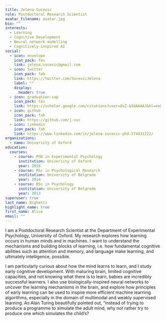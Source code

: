 ```yaml
---
title: Jelena Sucevic
role: Postdoctoral Research Scientist
avatar_filename: avatar.jpg
bio: ""
interests:
  - Learning
  - Cognitive Development
  - Neural network modelling
  - Cognitively-inspired AI
social:
  - icon: envelope
    icon_pack: fas
    link: jelena.sucevic@gmail.com
  - icon: twitter
    icon_pack: fab
    link: https://twitter.com/SucevicJelena
    label: ""
    display:
      header: true
  - icon: graduation-cap
    icon_pack: fas
    link: https://scholar.google.com/citations?user=QsZ-bS8AAAAJ&hl=en&oi=ao
  - icon: github
    icon_pack: fab
    link: https://github.com/j-suc
  - icon: linkedin
    icon_pack: fab
    link: https://www.linkedin.com/in/jelena-sucevic-phd-574431222/
organizations:
  - name: University of Oxford
education:
  courses:
    - course: PhD in Experimental Psychology
      institution: University of Oxford
      year: 2018
    - course: MSc in Psychological Research
      institution: University of Belgrade
      year: 2014
    - course: BSc in Psychology
      institution: University of Belgrade
      year: 2013
superuser: true
last_name: Bighetti
highlight_name: true
first_name: Alice
email: ""
---
```

I am a Postdoctoral Research Scientist at the Department of Experimental Psychology, University of Oxford. My research explores how learning occurs in human minds and in machines. I want to understand the mechanisms and building blocks of learning, i.e. how fundamental cognitive abilities such as attention and memory, and language make learning, and ultimately intelligence, possible.

I am particularly curious about how the mind learns to learn, and I study early cognitive development. With maturing brain, limited cognitive capacities, and not knowing what there is to learn, babies are incredibly successful learners. I also use biologically-inspired neural networks to uncover the learning mechanisms in the brain, and explore how principles of early learning can be used to inspire more efficient machine learning algorithms, especially in the domain of multimodal and weakly supervised learning. As Alan Turing beautifully pointed out, “instead of trying to produce a programme to simulate the adult mind, why not rather try to produce one which simulates the child’s?